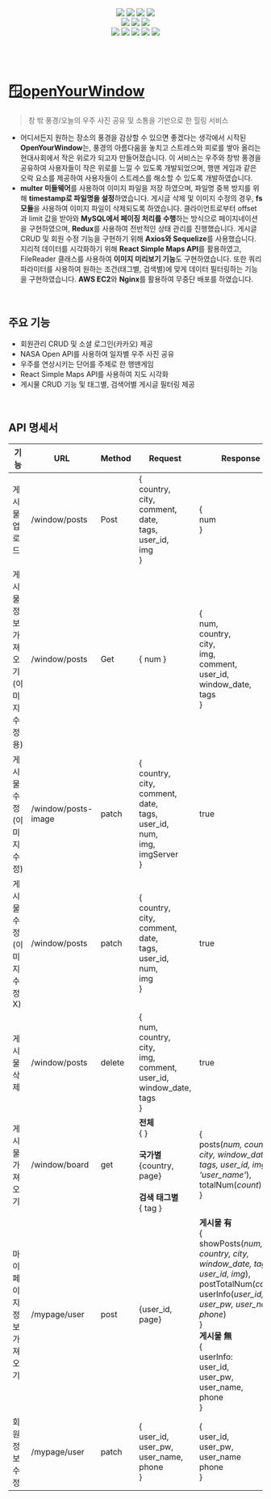 <div align="center">
<img src="https://img.shields.io/badge/Node.js-339933?logo=Node.js&logoColor=white"/> 
<img src="https://img.shields.io/badge/Express-000000?logo=Express&logoColor=white"/>
<img src="https://img.shields.io/badge/Sequelize-52B0E7?logo=Sequelize&logoColor=white"/>
<img src="https://img.shields.io/badge/MySQL-4479A1?logo=MySQL&logoColor=white"/>
<br>
<img src="https://img.shields.io/badge/JavaScript-F7DF1E?logo=JavaScript&logoColor=black"/>
<img src="https://img.shields.io/badge/React-61DAFB?logo=React&logoColor=black"
<img src="https://img.shields.io/badge/Ant Design-0170FE?logo=Ant Design&logoColor=white"/>
<img src="https://img.shields.io/badge/Axios-5A29E4?logo=Axios&logoColor=white"/>
<br>
<img src="https://img.shields.io/badge/AWS-FF9900?style=flat-square&logo=Amazon EC2&logoColor=white"/> 
<img src="https://img.shields.io/badge/Github-181717?logo=Github&logoColor=white"/>
<img src="https://img.shields.io/badge/Figma-F24E1E?logo=Figma&logoColor=white"/> 
<img src="https://img.shields.io/badge/Notion-000000?logo=Notion&logoColor=white"/> 
<img src="https://img.shields.io/badge/Slack-4A154B?logo=Slack&logoColor=white" />
</div>

<br><br>

# 🪟<a href="http://3.36.96.127:3000/">openYourWindow</a>
> 창 밖 풍경/오늘의 우주 사진 공유 및 소통을 기반으로 한 힐링 서비스

* 어디서든지 원하는 장소의 풍경을 감상할 수 있으면 좋겠다는 생각에서 시작된 **OpenYourWindow**는, 풍경의 아름다움을 놓치고 스트레스와 피로를 쌓아 올리는 현대사회에서 작은 위로가 되고자 만들어졌습니다. 이 서비스는 우주와 창밖 풍경을 공유하여 사용자들이 작은 위로를 느낄 수 있도록 개발되었으며, 행맨 게임과 같은 오락 요소를 제공하여 사용자들이 스트레스를 해소할 수 있도록 개발하였습니다.
* **multer 미들웨어**를 사용하여 이미지 파일을 저장 하였으며, 파일명 중복 방지를 위해 **timestamp로 파일명을 설정**하였습니다. 게시글 삭제 및 이미지 수정의 경우, **fs모듈**을 사용하여 이미지 파일이 삭제되도록 하였습니다. 클라이언트로부터 offset과 limit 값을 받아와 **MySQL에서 페이징 처리를 수행**하는 방식으로 페이지네이션을 구현하였으며, **Redux**를 사용하여 전반적인 상태 관리를 진행했습니다. 게시글 CRUD 및 회원 수정 기능을 구현하기 위해 **Axios와 Sequelize**를 사용했습니다. 지리적 데이터를 시각화하기 위해 **React Simple Maps API**를 활용하였고, FileReader 클래스를 사용하여 **이미지 미리보기 기능**도 구현하였습니다. 또한 쿼리 파라미터를 사용하여 원하는 조건(태그별, 검색별)에 맞게 데이터 필터링하는 기능을 구현하였습니다. **AWS EC2**와 **Nginx**를 활용하여 무중단 배포를 하였습니다.

<br>

## 주요 기능
* 회원관리 CRUD 및 소셜 로그인(카카오) 제공
* NASA Open API를 사용하여 일자별 우주 사진 공유
* 우주를 연상시키는 단어를 주제로 한 행맨게임
* React Simple Maps API를 사용하여 지도 시각화
* 게시물 CRUD 기능 및 태그별, 검색어별 게시글 필터링 제공

<br>

## API 명세서
|기능|URL|Method|Request|Response|
|---|---|---|---|---|
|게시물 업로드|/window/posts|Post|{<br> country, <br> city, <br> comment, <br> date, <br> tags, <br> user_id, <br> img <br> }|{<br> num <br>}|
|게시물 정보 가져오기(이미지 수정용)|/window/posts|Get|{ num }|{<br>num, <br>country, <br>city, <br>img, <br>comment, <br>user_id, <br>window_date, <br>tags <br>}|
|게시물 수정<br>(이미지 수정)|/window/posts-image|patch|{<br>country, <br> city, <br> comment, <br>date, <br>tags, <br>user_id, <br>num, <br>img, <br> imgServer <br> }|true|
|게시물 수정<br>(이미지 수정X)|/window/posts|patch|{<br>country, <br>city, <br>comment, <br>date, <br>tags, <br>user_id, <br>num, <br> img <br> }|true|
|게시물 삭제|/window/posts|delete|{<br>num,<br>country,<br>city,<br>img,<br>comment,<br>user_id,<br>window_date,<br>tags<br>}|true|
게시물 가져오기|/window/board|get|**전체** <br> { } <br><br> **국가별** <br> {country, page} <br><br> **검색 태그별** <br> { tag } <br>|{<br>posts(*num, country, city, window_date, tags, user_id, img, 'user_name'*), <br>totalNum(*count*)<br>}|
|마이페이지 정보 가져오기|/mypage/user|post|{user_id, page}|**게시물 有**<br>{<br>showPosts(*num, country, city, window_date, tags, user_id, img*), <br>postTotalNum(*count*), <br> userInfo(*user_id, user_pw, user_name, phone*)<br>}<br> **게시물 無**<br>{<br>userInfo: <br>user_id, <br>user_pw, <br>user_name, <br>phone <br>}|
|회원정보 수정|/mypage/user|patch|{<br>user_id, <br>user_pw, <br> user_name, <br> phone <br> }|{<br>user_id, <br>user_pw, <br>user_name <br> phone <br>}|
